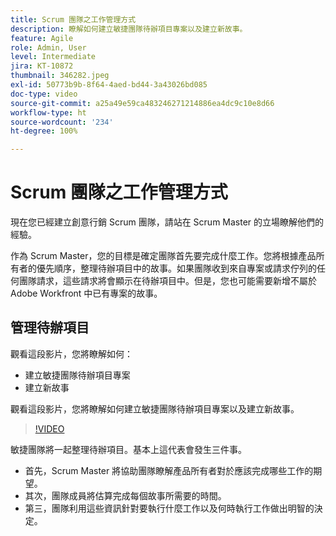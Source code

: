 ```yaml
---
title: Scrum 團隊之工作管理方式
description: 瞭解如何建立敏捷團隊待辦項目專案以及建立新故事。
feature: Agile
role: Admin, User
level: Intermediate
jira: KT-10872
thumbnail: 346282.jpeg
exl-id: 50773b9b-8f64-4aed-bd44-3a43026bd085
doc-type: video
source-git-commit: a25a49e59ca483246271214886ea4dc9c10e8d66
workflow-type: ht
source-wordcount: '234'
ht-degree: 100%

---
```


# Scrum 團隊之工作管理方式

現在您已經建立創意行銷 Scrum 團隊，請站在 Scrum Master 的立場瞭解他們的經驗。

作為 Scrum Master，您的目標是確定團隊首先要完成什麼工作。您將根據產品所有者的優先順序，整理待辦項目中的故事。如果團隊收到來自專案或請求佇列的任何團隊請求，這些請求將會顯示在待辦項目中。但是，您也可能需要新增不屬於 Adobe Workfront 中已有專案的故事。

## 管理待辦項目

觀看這段影片，您將瞭解如何：

- 建立敏捷團隊待辦項目專案
- 建立新故事

觀看這段影片，您將瞭解如何建立敏捷團隊待辦項目專案以及建立新故事。

>[!VIDEO](https://video.tv.adobe.com/v/346282/?quality=12&learn=on)

敏捷團隊將一起整理待辦項目。基本上這代表會發生三件事。

- 首先，Scrum Master 將協助團隊瞭解產品所有者對於應該完成哪些工作的期望。
- 其次，團隊成員將估算完成每個故事所需要的時間。
- 第三，團隊利用這些資訊針對要執行什麼工作以及何時執行工作做出明智的決定。
